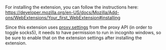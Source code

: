 For installing the extension, you can follow the instructions here: https://developer.mozilla.org/en-US/docs/Mozilla/Add-ons/WebExtensions/Your_first_WebExtension#installing

Since this extension uses [proxy.settings](https://developer.mozilla.org/en-US/docs/Mozilla/Add-ons/WebExtensions/API/proxy/settings) from the proxy API (in order to toggle socks5), it needs to have permission to run in incognito windows, so be sure to enable that on the extension settings after installing the extension.